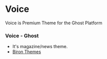 # Voice #

Voice is Premium Theme for the Ghost Platform

### Voice - Ghost ###

* It's  magazine/news theme.
* [Biron Themes](https://bironthemes.com)

